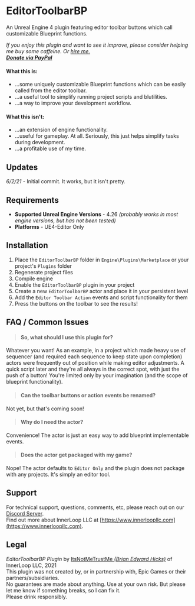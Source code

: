 # EditorToolbarBP

An Unreal Engine 4 plugin featuring editor toolbar buttons which call customizable Blueprint functions.

*If you enjoy this plugin and want to see it improve, please consider helping me buy some caffeine. *Or [hire me.](mailto:brian@superhockeyball.com)*<br>
[**Donate via PayPal**](https://paypal.me/bhicks85)*

#### What this is:
+ ...some uniquely customizable Blueprint functions which can be easily called from the editor toolbar.
+ ...a useful tool to simplify running project scripts and blutilities.
+ ...a way to improve your development workflow.

#### What this isn't:
+ ...an extension of engine functionality.
+ ...useful for gameplay. At all. Seriously, this just helps simplify tasks during development.
+ ...a profitable use of my time.

## Updates
*6/2/21* - Initial commit. It works, but it isn't pretty.

## Requirements
* **Supported Unreal Engine Versions** - 4.26 *(probably works in most engine versions, but has not been tested)*
* **Platforms** - UE4-Editor Only

## Installation
1) Place the `EditorToolbarBP` folder in `Engine\Plugins\Marketplace` or your project's `Plugins` folder
2) Regenerate project files
3) Compile engine
4) Enable the `EditorToolbarBP` plugin in your project
5) Create a new `EditorToolbarBP` actor and place it in your persistent level
6) Add the `Editor Toolbar Action` events and script functionality for them<br>
7) Press the buttons on the toolbar to see the results!

## FAQ / Common Issues
> #### So, what should I use this plugin for?<br>
Whatever you want! As an example, in a project which made heavy use of sequencer (and required each sequence to keep state upon completion) actors were frequently out of position while making editor adjustments. A quick script later and they're all always in the correct spot, with just the push of a button! You're limited only by your imagination (and the scope of blueprint functionality).
> #### Can the toolbar buttons or action events be renamed?<br>
Not yet, but that's coming soon!
> #### Why do I need the actor?<br>
Convenience! The actor is just an easy way to add blueprint implementable events.
> #### Does the actor get packaged with my game?<br>
Nope! The actor defaults to `Editor Only` and the plugin does not package with any projects. It's simply an editor tool.

## Support
For technical support, questions, comments, etc, please reach out on our [Discord Server](https://discord.gg/k6KxJvq).<br>
Find out more about InnerLoop LLC at [https://www.innerloopllc.com](https://www.innerloopllc.com).

## Legal
*EditorToolbarBP Plugin* by [ItsNotMeTrustMe *(Brian Edward Hicks)*](mailto:brian@superhockeyball.com) of InnerLoop LLC, 2021<br>
This plugin was not created by, or in partnership with, Epic Games or their partners/subsidiaries.<br>
No guarantees are made about anything. Use at your own risk. But please let me know if something breaks, so I can fix it.<br>
Please drink responsibly.
